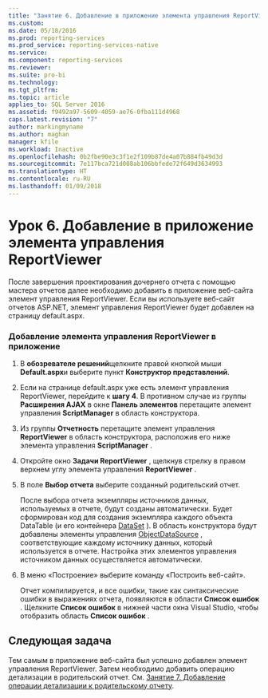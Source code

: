 ```yaml
---
title: "Занятие 6. Добавление в приложение элемента управления ReportViewer | Документы Майкрософт"
ms.custom: 
ms.date: 05/18/2016
ms.prod: reporting-services
ms.prod_service: reporting-services-native
ms.service: 
ms.component: reporting-services
ms.reviewer: 
ms.suite: pro-bi
ms.technology: 
ms.tgt_pltfrm: 
ms.topic: article
applies_to: SQL Server 2016
ms.assetid: f9492a97-5609-4059-ae76-0fba111d4968
caps.latest.revision: "7"
author: markingmyname
ms.author: maghan
manager: kfile
ms.workload: Inactive
ms.openlocfilehash: 0b2fbe90e3c3f1e2f109b87de4a07b884fb49d3d
ms.sourcegitcommit: 7e117bca721d008ab106bbfede72f649d3634993
ms.translationtype: HT
ms.contentlocale: ru-RU
ms.lasthandoff: 01/09/2018
---
```

# <a name="lesson-6-add-a-reportviewer-control-to-the-application"></a>Урок 6. Добавление в приложение элемента управления ReportViewer
После завершения проектирования дочернего отчета с помощью мастера отчетов далее необходимо добавить в приложение веб-сайта элемент управления ReportViewer. Если вы используете веб-сайт отчетов ASP.NET, элемент управления ReportViewer будет добавлен на страницу default.aspx.   
  
### <a name="to-add-a-reportviewer-control-to-the-application"></a>Добавление элемента управления ReportViewer в приложение  
  
1.  В **обозревателе решений**щелкните правой кнопкой мыши **Default.aspx**и выберите пункт **Конструктор представлений**.  
  
2.  Если на странице default.aspx уже есть элемент управления ReportViewer, перейдите к **шагу 4**. В противном случае из группы **Расширения AJAX** в окне **Панель элементов** перетащите элемент управления **ScriptManager** в область конструктора.  
  
3.  Из группы **Отчетность** перетащите элемент управления **ReportViewer** в область конструктора, расположив его ниже элемента управления **ScriptManager** .  
  
4.  Откройте окно **Задачи ReportViewer** , щелкнув стрелку в правом верхнем углу элемента управления **ReportViewer** .  
  
5.  В поле **Выбор отчета** выберите созданный родительский отчет.  
  
    После выбора отчета экземпляры источников данных, используемых в отчете, будут созданы автоматически. Будет сформирован код для создания экземпляра каждого объекта DataTable (и его контейнера [DataSet](http://msdn.microsoft.com/library/system.data.dataset.aspx) ). В область конструктора будут добавлены элементы управления [ObjectDataSource](http://msdn.microsoft.com/library/system.web.ui.webcontrols.objectdatasource.aspx) , соответствующие каждому источнику данных, который используется в отчете. Настройка этих элементов управления источником данных осуществляется автоматически.  
  
6.  В меню «Построение» выберите команду «Построить веб-сайт».  
  
    Отчет компилируется, и все ошибки, такие как синтаксические ошибки в выражениях отчета, появляются в области **Список ошибок** . Щелкните **Список ошибок** в нижней части окна Visual Studio, чтобы отобразить область **Список ошибок** .  
  
## <a name="next-task"></a>Следующая задача  
Тем самым в приложение веб-сайта был успешно добавлен элемент управления ReportViewer. Затем необходимо добавить операцию детализации в родительский отчет. См. [Занятие 7. Добавление операции детализации к родительскому отчету](../reporting-services/lesson-7-add-drillthrough-action-on-parent-report.md).  
  

